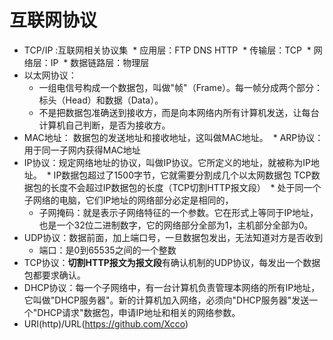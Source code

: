 

# 互联网协议
* TCP/IP :互联网相关协议集
  * 应用层：FTP DNS HTTP
  * 传输层：TCP
  * 网络层：IP
  * 数据链路层：物理层
* 以太网协议： 
  * 一组电信号构成一个数据包，叫做"帧"（Frame）。每一帧分成两个部分：标头（Head）和数据（Data）。
  * 不是把数据包准确送到接收方，而是向本网络内所有计算机发送，让每台计算机自己判断，是否为接收方。
* MAC地址： 数据包的发送地址和接收地址，这叫做MAC地址。
  * ARP协议：用于同一子网内获得MAC地址
* IP协议：规定网络地址的协议，叫做IP协议。它所定义的地址，就被称为IP地址。
  * IP数据包超过了1500字节，它就需要分割成几个以太网数据包 TCP数据包的长度不会超过IP数据包的长度（TCP切割HTTP报文段）
  * 处于同一个子网络的电脑，它们IP地址的网络部分必定是相同的，
  * 子网掩码：就是表示子网络特征的一个参数。它在形式上等同于IP地址，也是一个32位二进制数字，它的网络部分全部为1，主机部分全部为0。
* UDP协议：数据前面，加上端口号，一旦数据包发出，无法知道对方是否收到
  * 端口：是0到65535之间的一个整数
* TCP协议：**切割HTTP报文为报文段**有确认机制的UDP协议，每发出一个数据包都要求确认。
* DHCP协议：每一个子网络中，有一台计算机负责管理本网络的所有IP地址，它叫做"DHCP服务器"。新的计算机加入网络，必须向"DHCP服务器"发送一个"DHCP请求"数据包，申请IP地址和相关的网络参数。
* URI(http)/URL(https://github.com/Xcco)

